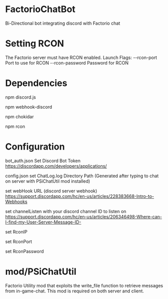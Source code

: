 # FactorioChatBot
Bi-Directional bot integrating discord with Factorio chat

# Setting RCON
The Factorio server must have RCON enabled.
Launch Flags:
--rcon-port <port>	Port to use for RCON
--rcon-password <pass>	Password for RCON

# Dependencies
npm discord.js

npm webhook-discord

npm chokidar

npm rcon

# Configuration
bot_auth.json
  Set Discord Bot Token
  https://discordapp.com/developers/applications/

config.json
  set ChatLog.log Directory Path (Generated after typing to chat on server with PSiChatUtil mod installed)

  set webHook URL (discord server webhook)
    https://support.discordapp.com/hc/en-us/articles/228383668-Intro-to-Webhooks

  set channelListen with your discord channel ID to listen on
    https://support.discordapp.com/hc/en-us/articles/206346498-Where-can-I-find-my-User-Server-Message-ID-

  set RconIP

  set RconPort

  set RconPassword

# mod/PSiChatUtil
Factorio Utility mod that exploits the write_file function to retrieve messages from in-game-chat.
This mod is required on both server and client.
